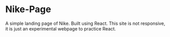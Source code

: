 # Nike-Page
A simple landing page of Nike.
Built using React.
This site is not responsive, it is just an experimental webpage to practice React.
